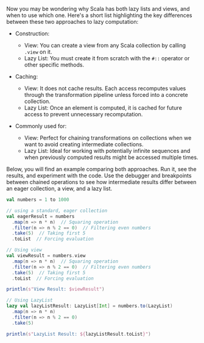 Now you may be wondering why Scala has both lazy lists and views, and when to use which one.
Here's a short list highlighting the key differences between these two approaches to lazy computation:

* Construction:
  * View: You can create a view from any Scala collection by calling `.view` on it.
  * Lazy List: You must create it from scratch with the `#::` operator or other specific methods.
* Caching:
  * View: It does not cache results. Each access recomputes values through the transformation pipeline unless forced into
    a concrete collection.
  * Lazy List: Once an element is computed, it is cached for future access to prevent unnecessary recomputation.

* Commonly used for:
  * View: Perfect for chaining transformations on collections when we want to avoid creating intermediate collections.
  * Lazy List: Ideal for working with potentially infinite sequences and when previously computed results might be
    accessed multiple times.


Below, you will find an example comparing both approaches.
Run it, see the results, and experiment with the code.
Use the debugger and breakpoints between chained operations to see how intermediate results differ between
an eager collection, a view, and a lazy list.

```scala 3
val numbers = 1 to 1000

// using a standard, eager collection
val eagerResult = numbers
  .map(n => n * n)  // Squaring operation
  .filter(n => n % 2 == 0)  // Filtering even numbers
  .take(5)  // Taking first 5
  .toList  // Forcing evaluation

// Using view
val viewResult = numbers.view
  .map(n => n * n)  // Squaring operation
  .filter(n => n % 2 == 0)  // Filtering even numbers
  .take(5)  // Taking first 5
  .toList  // Forcing evaluation

println(s"View Result: $viewResult")

// Using LazyList
lazy val lazyListResult: LazyList[Int] = numbers.to(LazyList)
  .map(n => n * n)
  .filter(n => n % 2 == 0)
  .take(5)

println(s"LazyList Result: ${lazyListResult.toList}")
```

